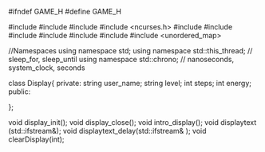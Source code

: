 #ifndef GAME_H
#define GAME_H

#include <iostream>
#include <cstring>
#include <fstream>
#include <ncurses.h>
#include <string>
#include <chrono>
#include <thread>
#include <vector>
#include <cstdlib>
#include <random>
#include <unordered_map>

//Namespaces
using namespace std;
using namespace std::this_thread; // sleep_for, sleep_until
using namespace std::chrono; // nanoseconds, system_clock, seconds

class Display{
private:
  string user_name;
  string level;
  int steps;
  int energy;
public:
  
};

void display_init();
void display_close();
void intro_display();
void displaytext (std::ifstream&); 
void displaytext_delay(std::ifstream& );
void clearDisplay(int);
